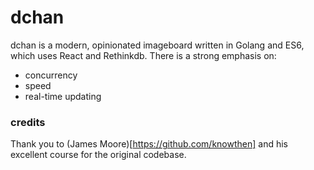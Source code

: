 # dchan

dchan is a modern, opinionated imageboard written in Golang and ES6, which uses React and Rethinkdb. There is a strong emphasis on:

- concurrency
- speed
- real-time updating

### credits

Thank you to (James Moore)[https://github.com/knowthen] and his excellent course for the original codebase.

